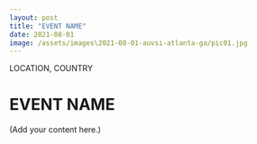 ```yaml
---
layout: post
title: "EVENT NAME"
date: 2021-08-01
image: /assets/images\2021-08-01-auvsi-atlanta-ga/pic01.jpg
---
```


<span class="date">LOCATION, COUNTRY</span>

# EVENT NAME

(Add your content here.)
